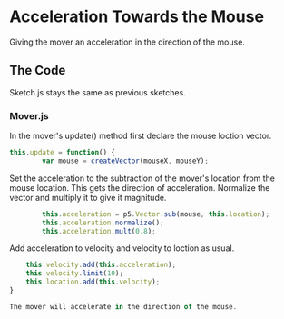 # Acceleration Towards the Mouse

Giving the mover an acceleration in the direction of the mouse.

## The Code

Sketch.js stays the same as previous sketches.

### Mover.js

In the mover's update() method first declare the mouse loction vector.

```js
this.update = function() {
		var mouse = createVector(mouseX, mouseY);
```

Set the acceleration to the subtraction of the mover's location from the mouse location. This gets the direction of acceleration. Normalize the vector and multiply it to give it magnitude.

```js
		this.acceleration = p5.Vector.sub(mouse, this.location);
		this.acceleration.normalize();
		this.acceleration.mult(0.8);
```

Add acceleration to velocity and velocity to loction as usual.

```js
	this.velocity.add(this.acceleration);
	this.velocity.limit(10);
	this.location.add(this.velocity);
}

The mover will accelerate in the direction of the mouse.
